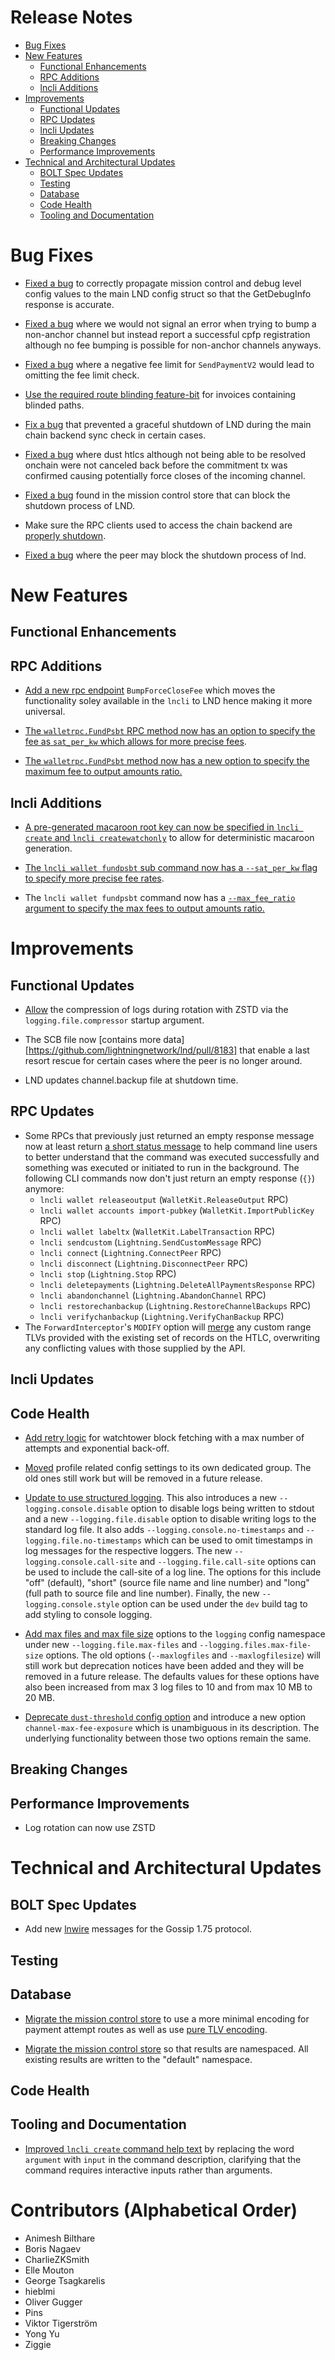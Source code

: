 # Release Notes
- [Bug Fixes](#bug-fixes)
- [New Features](#new-features)
    - [Functional Enhancements](#functional-enhancements)
    - [RPC Additions](#rpc-additions)
    - [lncli Additions](#lncli-additions)
- [Improvements](#improvements)
    - [Functional Updates](#functional-updates)
    - [RPC Updates](#rpc-updates)
    - [lncli Updates](#lncli-updates)
    - [Breaking Changes](#breaking-changes)
    - [Performance Improvements](#performance-improvements)
- [Technical and Architectural Updates](#technical-and-architectural-updates)
    - [BOLT Spec Updates](#bolt-spec-updates)
    - [Testing](#testing)
    - [Database](#database)
    - [Code Health](#code-health)
    - [Tooling and Documentation](#tooling-and-documentation)

# Bug Fixes

* [Fixed a bug](https://github.com/lightningnetwork/lnd/pull/8857) to correctly 
  propagate mission control and debug level config values to the main LND config
  struct so that the GetDebugInfo response is accurate.
  
* [Fixed a bug](https://github.com/lightningnetwork/lnd/pull/9033) where we
  would not signal an error when trying to bump a non-anchor channel but
  instead report a successful cpfp registration although no fee bumping is
  possible for non-anchor channels anyways.

* [Fixed a bug](https://github.com/lightningnetwork/lnd/pull/9269) where a
  negative fee limit for `SendPaymentV2` would lead to omitting the fee limit
  check.

* [Use the required route blinding 
  feature-bit](https://github.com/lightningnetwork/lnd/pull/9143) for invoices 
  containing blinded paths.

* [Fix a bug](https://github.com/lightningnetwork/lnd/pull/9137) that prevented
  a graceful shutdown of LND during the main chain backend sync check in certain
  cases.
  
* [Fixed a bug](https://github.com/lightningnetwork/lnd/pull/9068) where dust
  htlcs although not being able to be resolved onchain were not canceled
  back before the commitment tx was confirmed causing potentially force closes
  of the incoming channel.

* [Fixed a bug](https://github.com/lightningnetwork/lnd/pull/9249) found in the
  mission control store that can block the shutdown process of LND.

* Make sure the RPC clients used to access the chain backend are [properly
  shutdown](https://github.com/lightningnetwork/lnd/pull/9261).

* [Fixed a bug](https://github.com/lightningnetwork/lnd/pull/9275) where the
  peer may block the shutdown process of lnd.

# New Features
## Functional Enhancements
## RPC Additions

* [Add a new rpc endpoint](https://github.com/lightningnetwork/lnd/pull/8843)
  `BumpForceCloseFee` which moves the functionality soley available in the
  `lncli` to LND hence making it more universal.

* [The `walletrpc.FundPsbt` RPC method now has an option to specify the fee as
  `sat_per_kw` which allows for more precise
  fees](https://github.com/lightningnetwork/lnd/pull/9013).

* [The `walletrpc.FundPsbt` method now has a new option to specify the maximum
  fee to output amounts ratio.](https://github.com/lightningnetwork/lnd/pull/8600)

## lncli Additions

* [A pre-generated macaroon root key can now be specified in `lncli create` and
  `lncli createwatchonly`](https://github.com/lightningnetwork/lnd/pull/9172) to
  allow for deterministic macaroon generation.

* [The `lncli wallet fundpsbt` sub command now has a `--sat_per_kw` flag to
  specify more precise fee
  rates](https://github.com/lightningnetwork/lnd/pull/9013).

* The `lncli wallet fundpsbt` command now has a [`--max_fee_ratio` argument to
  specify the max fees to output amounts ratio.](https://github.com/lightningnetwork/lnd/pull/8600)

# Improvements
## Functional Updates

* [Allow](https://github.com/lightningnetwork/lnd/pull/9017) the compression of 
  logs during rotation with ZSTD via the `logging.file.compressor` startup 
  argument.

* The SCB file now [contains more data][https://github.com/lightningnetwork/lnd/pull/8183]
  that enable a last resort rescue for certain cases where the peer is no longer
  around.

* LND updates channel.backup file at shutdown time.

## RPC Updates

* Some RPCs that previously just returned an empty response message now at least
  return [a short status
  message](https://github.com/lightningnetwork/lnd/pull/7762) to help command
  line users to better understand that the command was executed successfully and
  something was executed or initiated to run in the background. The following
  CLI commands now don't just return an empty response (`{}`) anymore:
    * `lncli wallet releaseoutput` (`WalletKit.ReleaseOutput` RPC)
    * `lncli wallet accounts import-pubkey` (`WalletKit.ImportPublicKey` RPC)
    * `lncli wallet labeltx` (`WalletKit.LabelTransaction` RPC)
    * `lncli sendcustom` (`Lightning.SendCustomMessage` RPC)
    * `lncli connect` (`Lightning.ConnectPeer` RPC)
    * `lncli disconnect` (`Lightning.DisconnectPeer` RPC)
    * `lncli stop` (`Lightning.Stop` RPC)
    * `lncli deletepayments` (`Lightning.DeleteAllPaymentsResponse` RPC)
    * `lncli abandonchannel` (`Lightning.AbandonChannel` RPC)
    * `lncli restorechanbackup` (`Lightning.RestoreChannelBackups` RPC)
    * `lncli verifychanbackup` (`Lightning.VerifyChanBackup` RPC)
* The `ForwardInterceptor`'s `MODIFY` option will
  [merge](https://github.com/lightningnetwork/lnd/pull/9240) any custom
  range TLVs provided with the existing set of records on the HTLC,
  overwriting any conflicting values with those supplied by the API.

## lncli Updates

## Code Health

* [Add retry logic](https://github.com/lightningnetwork/lnd/pull/8381) for
  watchtower block fetching with a max number of attempts and exponential
  back-off.

* [Moved](https://github.com/lightningnetwork/lnd/pull/9138) profile related
  config settings to its own dedicated group. The old ones still work but will
  be removed in a future release.
 
* [Update to use structured 
  logging](https://github.com/lightningnetwork/lnd/pull/9083). This also 
  introduces a new `--logging.console.disable` option to disable logs being 
  written to stdout and a new `--logging.file.disable` option to disable writing 
  logs to the standard log file. It also adds `--logging.console.no-timestamps`
  and `--logging.file.no-timestamps` which can be used to omit timestamps in
  log messages for the respective loggers. The new `--logging.console.call-site`
  and `--logging.file.call-site` options can be used to include the call-site of
  a log line. The options for this include "off" (default), "short" (source file
  name and line number) and "long" (full path to source file and line number). 
  Finally, the new `--logging.console.style` option can be used under the `dev` 
  build tag to add styling to console logging.
 
* [Add max files and max file size](https://github.com/lightningnetwork/lnd/pull/9233) 
  options to the `logging` config namespace under new `--logging.file.max-files` 
  and `--logging.files.max-file-size` options. The old options (`--maxlogfiles` 
  and `--maxlogfilesize`) will still work but deprecation notices have been 
  added and they will be removed in a future release. The defaults values for 
  these options have also been increased from max 3 log files to 10 and from 
  max 10 MB to 20 MB. 
 
* [Deprecate `dust-threshold`
config option](https://github.com/lightningnetwork/lnd/pull/9182) and introduce
a new option `channel-max-fee-exposure` which is unambiguous in its description.
The underlying functionality between those two options remain the same.

## Breaking Changes
## Performance Improvements

* Log rotation can now use ZSTD

# Technical and Architectural Updates
## BOLT Spec Updates

* Add new [lnwire](https://github.com/lightningnetwork/lnd/pull/8044) messages
  for the Gossip 1.75 protocol.

## Testing
## Database

* [Migrate the mission control 
  store](https://github.com/lightningnetwork/lnd/pull/8911) to use a more 
  minimal encoding for payment attempt routes as well as use [pure TLV 
  encoding](https://github.com/lightningnetwork/lnd/pull/9167).

* [Migrate the mission control 
  store](https://github.com/lightningnetwork/lnd/pull/9001) so that results are 
  namespaced. All existing results are written to the "default" namespace.

## Code Health

## Tooling and Documentation

* [Improved `lncli create` command help text](https://github.com/lightningnetwork/lnd/pull/9077)
  by replacing the word `argument` with `input` in the command description,
  clarifying that the command requires interactive inputs rather than arguments.

# Contributors (Alphabetical Order)

* Animesh Bilthare
* Boris Nagaev
* CharlieZKSmith
* Elle Mouton
* George Tsagkarelis
* hieblmi
* Oliver Gugger
* Pins
* Viktor Tigerström
* Yong Yu
* Ziggie

